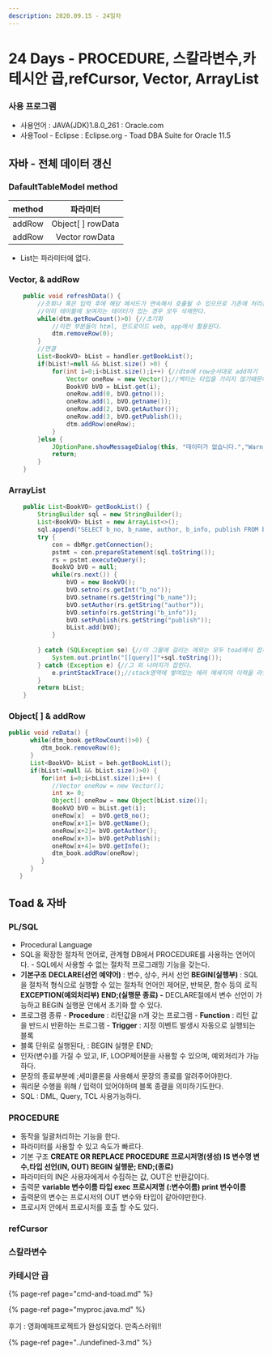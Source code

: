 ```yaml
---
description: 2020.09.15 - 24일차
---
```


# 24 Days - PROCEDURE, 스칼라변수,카테시안 곱,refCursor, Vector, ArrayList

### 사용 프로그램

* 사용언어 : JAVA\(JDK\)1.8.0\_261 : Oracle.com
* 사용Tool  - Eclipse : Eclipse.org - Toad DBA Suite for Oracle 11.5

## 자바 - 전체 데이터 갱신

### DafaultTableModel method

| method | 파라미터 |
| :---: | :---: |
| addRow | Object\[ \] rowData |
| addRow | Vector rowData |

* List는 파라미터에 없다.

### Vector, & addRow

```java
	public void refreshData() {
		//조회나 혹은 입력 후에 해당 메서드가 연속해서 호출될 수 있으므로 기존에 처리된 결과 화면을 초기화 해야한다.
		//이미 테이블에 보여지는 테이터가 있는 경우 모두 삭제한다.
		while(dtm.getRowCount()>0) {//초기화
			//이런 부분들이 html, 안드로이드 web, app에서 활용된다.
			dtm.removeRow(0);
		}
		//연결
		List<BookVO> bList = handler.getBookList();
		if(bList!=null && bList.size() >0) {
			for(int i=0;i<bList.size();i++) {//dtm에 row순서대로 add하기
				Vector oneRow = new Vector();//벡터는 타입을 가리지 않기때문에 바로 값을 받을 수 있다.
				BookVO bVO = bList.get(i);
				oneRow.add(0, bVO.getno());
				oneRow.add(1, bVO.getname());
				oneRow.add(2, bVO.getAuthor());
				oneRow.add(3, bVO.getPublish());
				dtm.addRow(oneRow);
			}
		}else {
			JOptionPane.showMessageDialog(this, "데이터가 없습니다.","Warning", JOptionPane.ERROR_MESSAGE);
			return;
		}
	}
```

### ArrayList

```java
	public List<BookVO> getBookList() {
		StringBuilder sql = new StringBuilder();
		List<BookVO> bList = new ArrayList<>();
		sql.append("SELECT b_no, b_name, author, b_info, publish FROM book2020");
		try {
			con = dbMgr.getConnection();
			pstmt = con.prepareStatement(sql.toString());
			rs = pstmt.executeQuery();
			BookVO bVO = null;
			while(rs.next()) {
				bVO = new BookVO();
				bVO.setno(rs.getInt("b_no"));
				bVO.setname(rs.getString("b_name"));
				bVO.setAuthor(rs.getString("author"));
				bVO.setinfo(rs.getString("b_info"));
				bVO.setPublish(rs.getString("publish"));
				bList.add(bVO);
			}
			
		} catch (SQLException se) {//이 그물에 걸리는 에외는 모두 toad에서 잡히는 에러이다.
			System.out.println("[[query]]"+sql.toString());
		} catch (Exception e) {//그 외 나머지가 잡힌다.
			e.printStackTrace();//stack영역에 쌓여있는 에러 메세지의 이력을 라인번호와 함께 출력
		}
		return bList;
	}
```

### Object\[ \] & addRow

```java
public void reData() {
      while(dtm_book.getRowCount()>0) {
         dtm_book.removeRow(0);
      }
      List<BookVO> bList = beh.getBookList();
      if(bList!=null && bList.size()>0) {
         for(int i=0;i<bList.size();i++) {
            //Vector oneRow = new Vector();
            int x= 0;
            Object[] oneRow = new Object[bList.size()];
            BookVO bVO = bList.get(i);
            oneRow[x]  = bVO.getB_no();
            oneRow[x+1]= bVO.getName();
            oneRow[x+2]= bVO.getAuthor();
            oneRow[x+3]= bVO.getPublish();
            oneRow[x+4]= bVO.getInfo();
            dtm_book.addRow(oneRow);
         }
      }
   }
```

## Toad & 자바

### PL/SQL

* Procedural Language
* SQL을 확장한 절차적 언어로, 관계형 DB에서 PROCEDURE를 사용하는 언어이다. - SQL에서 사용할 수 없는 절차적 프로그래밍 기능을 갖는다.
* **기본구조** **DECLARE\(선언 예약어\)** : 변수, 상수, 커서 선언 **BEGIN\(실행부\)** : SQL을 절차적 형식으로 실행할 수 있는 절차적 언어인 제어문, 반복문, 함수 등의 로직 **EXCEPTION\(예외처리부\)**  **END;\(실행문 종료\) -** DECLARE절에서 변수 선언이 가능하고 BEGIN 실행문 안에서 초기화 할 수 있다.
* 프로그램 종류 - **Procedure** : 리턴값을 n개 갖는 프로그램 - **Function**    : 리턴 값을 반드시 반환하는 프로그램 - **Trigger**       : 지정 이벤트 발생시 자동으로 실행되는 블록
* 블록 단위로 실행된다, :  BEGIN 실행문 END;
* 인자\(변수\)를 가질 수 있고, IF, LOOP제어문을 사용할 수 있으며, 예외처리가 가능하다.
* 문장의 종료부분에 ;세미콜론을 사용해서 문장의 종료를 알려주어야한다.
* 쿼리문 수행을 위해 / 입력이 있어야하며 블록 종결을 의미하기도한다.
* SQL : DML, Query,  TCL 사용가능하다.

### PROCEDURE

* 동작을 일괄처리하는 기능을 한다.
* 파라미터를 사용할 수 있고 속도가 빠르다.
* 기본 구조 **CREATE OR REPLACE PROCEDURE 프로시저명\(생성\) IS 변수명 변수,타입 선언\(IN, OUT\) BEGIN 실행문; END;\(종료\)**
* 파라미터의 IN은 사용자에게서 수집하는 값, OUT은 반환값이다.
* 출력문 **variable 변수이름 타입 exec 프로시저명 \(:변수이름\) print 변수이름**
* 출력문의 변수는 프로시저의 OUT 변수와 타입이 같아야만한다.
* 프로시저 안에서 프로시저를 호출 할 수도 있다.

### refCursor

### 스칼라변수

### 카테시안 곱

{% page-ref page="cmd-and-toad.md" %}

{% page-ref page="myproc.java.md" %}



후기 :  영화예매프로젝트가 완성되었다. 만족스러워!!

{% page-ref page="../undefined-3.md" %}



